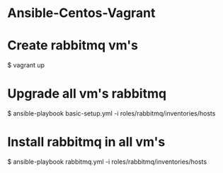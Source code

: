 # Ansible-Centos-Vagrant

# Create rabbitmq vm's
$ vagrant up 

# Upgrade all vm's rabbitmq
$ ansible-playbook basic-setup.yml -i roles/rabbitmq/inventories/hosts

# Install rabbitmq in all vm's
$ ansible-playbook rabbitmq.yml -i roles/rabbitmq/inventories/hosts